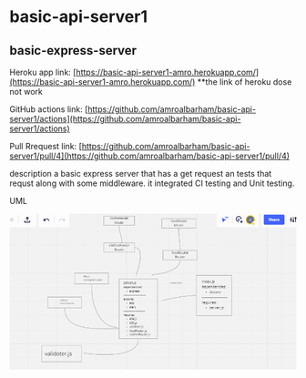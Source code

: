 # basic-api-server1

## basic-express-server
Heroku app link: [https://basic-api-server1-amro.herokuapp.com/](https://basic-api-server1-amro.herokuapp.com/)
**the link of heroku dose not work

GitHub actions link: [https://github.com/amroalbarham/basic-api-server1/actions](https://github.com/amroalbarham/basic-api-server1/actions)

Pull Rrequest link: [https://github.com/amroalbarham/basic-api-server1/pull/4](https://github.com/amroalbarham/basic-api-server1/pull/4)

description
a basic express server that has a get request an tests that requst along with some middleware. it integrated CI testing and Unit testing.

UML

![whitebord](./Screenshotlab3.png)
